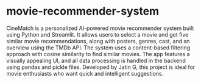 ﻿# movie-recommender-system
CineMatch is a personalized AI-powered movie recommender system built using Python and Streamlit. It allows users to select a movie and get five similar movie recommendations, along with posters, genres, cast, and an overview using the TMDb API. The system uses a content-based filtering approach with cosine similarity to find similar movies. The app features a visually appealing UI, and all data processing is handled in the backend using pandas and pickle files. Developed by Jatin G, this project is ideal for movie enthusiasts who want quick and intelligent suggestions.

